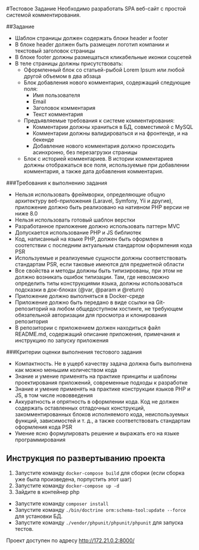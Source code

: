 #Тестовое Задание
Необходимо разработать SPA веб-сайт с простой системой комментирования.

##Задание
- Шаблон страницы должен содержать блоки header и footer
- В блоке header должен быть размещен логотип компании и текстовый заголовок страницы
- В блоке footer должны размещаться кликабельные иконки соцсетей
- В теле страницы должны присутствовать:
  - Оформленный блок со статьей-рыбой Lorem Ipsum или любой другой объемом в два абзаца
  - Блок добавления нового комментария, содержащий следующие поля:
    - Имя пользователя
    - Email
    - Заголовок комментария
    - Текст комментария
  - Предъявляемые требования к системе комментирования:
    - Комментарии должны храниться в БД, совместимой с MySQL
    - Комментарии должны валидироваться и на фронтенде, и на бекенде
    - Добавление нового комментария должно происходить асинхронно, без перезагрузки страницы
  - Блок с историей комментариев. В истории комментариев должны отображаться все поля, используемые при добавлении комментария, а также дата добавления комментария.

###Требования к выполнению задания
- Нельзя использовать фреймворки, определяющие общую архитектуру веб-приложения (Laravel, Symfony, Yii и другие), приложение должно быть реализовано на нативном PHP версии не ниже 8.0
- Нельзя использовать готовый шаблон верстки
- Разработанное приложение должно использовать паттерн MVC
- Допускается использование PHP и JS библиотек
- Код, написанный на языке PHP, должен быть оформлен в соотетствии с последним актуальным стандартом оформления кода PSR
- Используемые и реализуемые сущности должны соответствовать стандартам PSR, если таковые имеются для предметной области
- Все свойства и методы должны быть типизированы, при этом не должно возникать ошибок типизации. Там, где невозможно определить типы конструкциями языка, должны использоваться подсказки в док-блоках (@var, @param и @return)
- Приложение должно выполняться в Docker-среде
- Приложение должно быть передано в виде ссылки на Git-репозиторий на любом общедоступном хостинге, не требующем обязательной авторизации для просмотра и клонирования репозитория
- В репозитории с приложением должен находиться файл README.md, содержащий описание приложения, примечания и инструкцию по запуску приложения 

###Критерии оценки выполнения тестового задания
- Компактность. Не в ущерб качеству задача должна быть выполнена как можно меньшим количеством кода
- Знание и умение применять на практике принципы и шаблоны проектирования приложений, современные подходы к разработке
- Знание и умение применять на практике конструкции языков PHP и JS, в том числе нововведения
- Аккуратность и опрятность в оформлении кода. Код не должен содержать оставленных отладочных конструкций, закомментированных блоков исполняемого кода, неиспользуемых функций, зависимостей и т. д., а также соответствовать стандартам оформления кода PSR
- Умение ясно формулировать решение и выражать его на языке программирования

## Инструкция по развертыванию проекта
1. Запустите команду ```docker-compose build``` для сборки (если сборка уже была произведена, порпустить этот шаг)
2. Запустите команду ```docker-compose up -d```
3. Зайдите в контейнер php
 - Запустите команду ```composer install```
 - Запустите команду ```./bin/doctrine orm:schema-tool:update --force``` для установки БД.
 - Запустите команду ```./vendor/phpunit/phpunit/phpunit``` для запуска тестов.

Проект доступен по адресу http://172.21.0.2:8000/